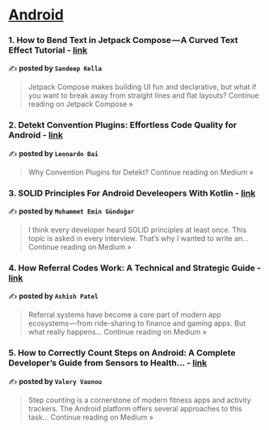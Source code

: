 
<h1><a href=https://medium.com/tag/android/recommended target="_blank" rel="noopener noreferrer">Android</a></h1>
<h3>1. How to Bend Text in Jetpack Compose — A Curved Text Effect Tutorial - <a href="https://medium.com/kotlin-android-chronicle/how-to-bend-text-in-jetpack-compose-a-curved-text-effect-tutorial-665456366495?source=rss------android-5" target="_blank" rel="noopener noreferrer">link</a></h3>

✍️ **posted by `Sandeep Kella`**

<blockquote>Jetpack Compose makes building UI fun and declarative, but what if you want to break away from straight lines and flat layouts?
Continue reading on Jetpack Compose »</blockquote>

<h3>2. Detekt Convention Plugins: Effortless Code Quality for Android - <a href="https://leonardobbai.medium.com/detekt-convention-plugins-effortless-code-quality-for-android-de3a41224294?source=rss------android-5" target="_blank" rel="noopener noreferrer">link</a></h3>

✍️ **posted by `Leonardo Bai`**

<blockquote>Why Convention Plugins for Detekt?
Continue reading on Medium »</blockquote>

<h3>3. SOLID Principles For Android Develeopers With Kotlin - <a href="https://medium.com/@muhammetemingundogar53/solid-principles-for-android-develeopers-with-kotlin-204da33f73de?source=rss------android-5" target="_blank" rel="noopener noreferrer">link</a></h3>

✍️ **posted by `Muhammet Emin Gündoğar`**

<blockquote>I think every developer heard SOLID principles at least once. This topic is asked in every interview. That’s why I wanted to write an…
Continue reading on Medium »</blockquote>

<h3>4. How Referral Codes Work: A Technical and Strategic Guide - <a href="https://medium.com/@meashishpatel/how-referral-codes-work-a-technical-and-strategic-guide-9a0b01c3834e?source=rss------android-5" target="_blank" rel="noopener noreferrer">link</a></h3>

✍️ **posted by `Ashish Patel`**

<blockquote>Referral systems have become a core part of modern app ecosystems — from ride-sharing to finance and gaming apps. But what really happens…
Continue reading on Medium »</blockquote>

<h3>5. How to Correctly Count Steps on Android: A Complete Developer’s Guide from Sensors to Health… - <a href="https://medium.com/@vovnovvalera/how-to-correctly-count-steps-on-android-a-complete-developers-guide-from-sensors-to-health-da99e5043968?source=rss------android-5" target="_blank" rel="noopener noreferrer">link</a></h3>

✍️ **posted by `Valery Vaunou`**

<blockquote>Step counting is a cornerstone of modern fitness apps and activity trackers. The Android platform offers several approaches to this task…
Continue reading on Medium »</blockquote>

